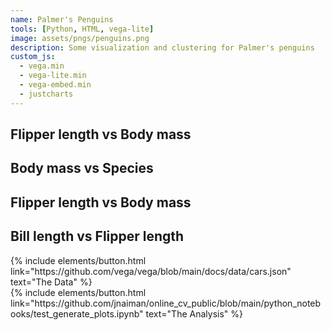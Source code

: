```yaml
---
name: Palmer's Penguins
tools: [Python, HTML, vega-lite]
image: assets/pngs/penguins.png
description: Some visualization and clustering for Palmer's penguins
custom_js:
  - vega.min
  - vega-lite.min
  - vega-embed.min
  - justcharts
---
```



## Flipper length vs Body mass

<vegachart schema-url="{{ site.baseurl }}/assets/json/combined_penguin.json" style="width: 100%"></vegachart>

## Body mass vs Species

<vegachart schema-url="{{ site.baseurl }}/assets/json/bodyspecies.json" style="width: 100%"></vegachart>

## Flipper length vs Body mass

<vegachart schema-url="{{ site.baseurl }}/assets/json/flipbody.json" style="width: 100%"></vegachart>

## Bill length vs Flipper length

<vegachart schema-url="{{ site.baseurl }}/assets/json/billflipper.json" style="width: 100%"></vegachart>


<!-- these are written in a combo of html and liquid --> 

<div class="left">
{% include elements/button.html link="https://github.com/vega/vega/blob/main/docs/data/cars.json" text="The Data" %}
</div>

<div class="right">
{% include elements/button.html link="https://github.com/jnaiman/online_cv_public/blob/main/python_notebooks/test_generate_plots.ipynb" text="The Analysis" %}
</div>

